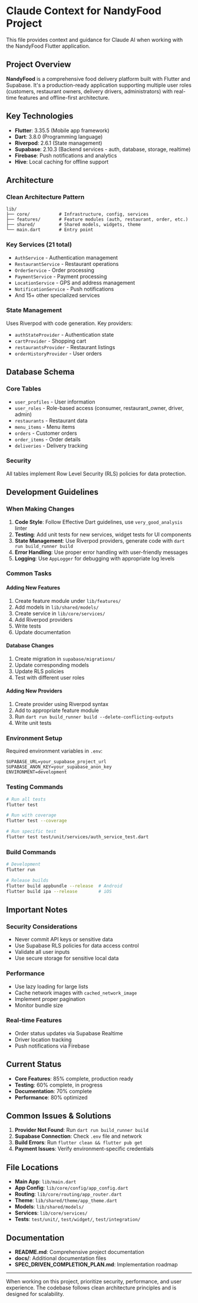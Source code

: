 # Claude Context for NandyFood Project

This file provides context and guidance for Claude AI when working with the NandyFood Flutter application.

## Project Overview

**NandyFood** is a comprehensive food delivery platform built with Flutter and Supabase. It's a production-ready application supporting multiple user roles (customers, restaurant owners, delivery drivers, administrators) with real-time features and offline-first architecture.

## Key Technologies

- **Flutter**: 3.35.5 (Mobile app framework)
- **Dart**: 3.8.0 (Programming language)
- **Riverpod**: 2.6.1 (State management)
- **Supabase**: 2.10.3 (Backend services - auth, database, storage, realtime)
- **Firebase**: Push notifications and analytics
- **Hive**: Local caching for offline support

## Architecture

### Clean Architecture Pattern
```
lib/
├── core/           # Infrastructure, config, services
├── features/       # Feature modules (auth, restaurant, order, etc.)
├── shared/         # Shared models, widgets, theme
└── main.dart       # Entry point
```

### Key Services (21 total)
- `AuthService` - Authentication management
- `RestaurantService` - Restaurant operations
- `OrderService` - Order processing
- `PaymentService` - Payment processing
- `LocationService` - GPS and address management
- `NotificationService` - Push notifications
- And 15+ other specialized services

### State Management
Uses Riverpod with code generation. Key providers:
- `authStateProvider` - Authentication state
- `cartProvider` - Shopping cart
- `restaurantsProvider` - Restaurant listings
- `orderHistoryProvider` - User orders

## Database Schema

### Core Tables
- `user_profiles` - User information
- `user_roles` - Role-based access (consumer, restaurant_owner, driver, admin)
- `restaurants` - Restaurant data
- `menu_items` - Menu items
- `orders` - Customer orders
- `order_items` - Order details
- `deliveries` - Delivery tracking

### Security
All tables implement Row Level Security (RLS) policies for data protection.

## Development Guidelines

### When Making Changes

1. **Code Style**: Follow Effective Dart guidelines, use `very_good_analysis` linter
2. **Testing**: Add unit tests for new services, widget tests for UI components
3. **State Management**: Use Riverpod providers, generate code with `dart run build_runner build`
4. **Error Handling**: Use proper error handling with user-friendly messages
5. **Logging**: Use `AppLogger` for debugging with appropriate log levels

### Common Tasks

#### Adding New Features
1. Create feature module under `lib/features/`
2. Add models in `lib/shared/models/`
3. Create service in `lib/core/services/`
4. Add Riverpod providers
5. Write tests
6. Update documentation

#### Database Changes
1. Create migration in `supabase/migrations/`
2. Update corresponding models
3. Update RLS policies
4. Test with different user roles

#### Adding New Providers
1. Create provider using Riverpod syntax
2. Add to appropriate feature module
3. Run `dart run build_runner build --delete-conflicting-outputs`
4. Write unit tests

### Environment Setup

Required environment variables in `.env`:
```env
SUPABASE_URL=your_supabase_project_url
SUPABASE_ANON_KEY=your_supabase_anon_key
ENVIRONMENT=development
```

### Testing Commands

```bash
# Run all tests
flutter test

# Run with coverage
flutter test --coverage

# Run specific test
flutter test test/unit/services/auth_service_test.dart
```

### Build Commands

```bash
# Development
flutter run

# Release builds
flutter build appbundle --release  # Android
flutter build ipa --release        # iOS
```

## Important Notes

### Security Considerations
- Never commit API keys or sensitive data
- Use Supabase RLS policies for data access control
- Validate all user inputs
- Use secure storage for sensitive local data

### Performance
- Use lazy loading for large lists
- Cache network images with `cached_network_image`
- Implement proper pagination
- Monitor bundle size

### Real-time Features
- Order status updates via Supabase Realtime
- Driver location tracking
- Push notifications via Firebase

## Current Status

- **Core Features**: 85% complete, production ready
- **Testing**: 60% complete, in progress
- **Documentation**: 70% complete
- **Performance**: 80% optimized

## Common Issues & Solutions

1. **Provider Not Found**: Run `dart run build_runner build`
2. **Supabase Connection**: Check `.env` file and network
3. **Build Errors**: Run `flutter clean && flutter pub get`
4. **Payment Issues**: Verify environment-specific credentials

## File Locations

- **Main App**: `lib/main.dart`
- **App Config**: `lib/core/config/app_config.dart`
- **Routing**: `lib/core/routing/app_router.dart`
- **Theme**: `lib/shared/theme/app_theme.dart`
- **Models**: `lib/shared/models/`
- **Services**: `lib/core/services/`
- **Tests**: `test/unit/`, `test/widget/`, `test/integration/`

## Documentation

- **README.md**: Comprehensive project documentation
- **docs/**: Additional documentation files
- **SPEC_DRIVEN_COMPLETION_PLAN.md**: Implementation roadmap

---

When working on this project, prioritize security, performance, and user experience. The codebase follows clean architecture principles and is designed for scalability.